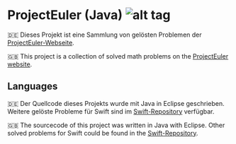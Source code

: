 # ProjectEuler (Java) ![alt tag](https://projecteuler.net/profile/Dabendorf.png)

:de: Dieses Projekt ist eine Sammlung von gelösten Problemen der [ProjectEuler-Webseite](https://projecteuler.net).

:uk: This project is a collection of solved math problems on the [ProjectEuler website](https://projecteuler.net).

## Languages
:de: Der Quellcode dieses Projekts wurde mit Java in Eclipse geschrieben. Weitere gelöste Probleme für Swift sind im [Swift-Repository](https://github.com/Dabendorf/Swift-ProjectEuler) verfügbar.

:uk: The sourcecode of this project was written in Java with Eclipse. Other solved problems for Swift could be found in the [Swift-Repository](https://github.com/Dabendorf/Swift-ProjectEuler).
